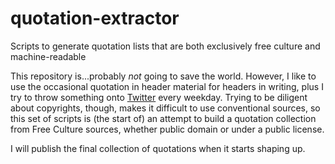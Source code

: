 # quotation-extractor
Scripts to generate quotation lists that are both exclusively free culture and machine-readable

This repository is...probably _not_ going to save the world.  However, I like to use the occasional quotation in header material for headers in writing, plus I try to throw something onto [Twitter](https://twitter.com/jcolag) every weekday.  Trying to be diligent about copyrights, though, makes it difficult to use conventional sources, so this set of scripts is (the start of) an attempt to build a quotation collection from Free Culture sources, whether public domain or under a public license.

I will publish the final collection of quotations when it starts shaping up.

